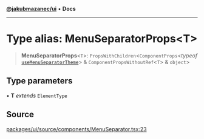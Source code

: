 [**@jakubmazanec/ui**](../README.md) • **Docs**

---

# Type alias: MenuSeparatorProps\<T\>

> **MenuSeparatorProps**\<`T`\>: `PropsWithChildren`\<`ComponentProps`\<_typeof_
> [`useMenuSeparatorTheme`](../functions/useMenuSeparatorTheme.md)\> &
> `ComponentPropsWithoutRef`\<`T`\> & `object`\>

## Type parameters

• **T** _extends_ `ElementType`

## Source

[packages/ui/source/components/MenuSeparator.tsx:23](https://github.com/jakubmazanec/tools/blob/ff982fbbc1a4d22edeaae8b283ad7d8de4b15bd8/packages/ui/source/components/MenuSeparator.tsx#L23)
